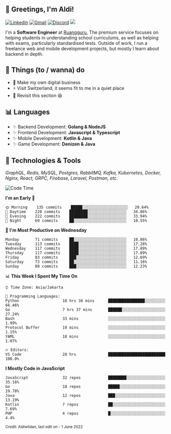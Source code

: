<!-- Greetings -->
## 👋 Greetings, I'm Aldi!

<!-- Social Media -->
[![Linkedin](https://img.shields.io/badge/-aldiwildan-blue?style=flat&logo=Linkedin&logoColor=white)](https://www.linkedin.com/in/aldiwildan/)
[![Gmail](https://img.shields.io/badge/-aldiwild77@gmail.com-c14438?style=flat&logo=Gmail&logoColor=white)](mailto:aldiwild77@gmail.com)
[![Discord](https://img.shields.io/badge/-Chroma-5663F7?style=flat&logo=Discord&logoColor=white)](https://discord.gg/BUxraQ8)
![](https://komarev.com/ghpvc/?username=aldiwildan77&label=Visitor&color=2bbc8a)

<!-- Introduction -->
I'm a **Software Engineer** at [Ruangguru](https://ruangguru.com), The premium service focuses on helping students in understanding school curriculums, as well as helping with exams, particularly standardised tests. Outside of work, I run a freelance web and mobile development projects, but mostly I learn about backend in depth.

## 📃 Things (to / wanna) do
- 🐝 Make my own digital business
- ⚡ Visit Switzerland, it seems fit to me in a quiet place
- 🌱 Revisit this section 😆

## 📊 Languages
- ✨ Backend Development: **Golang & NodeJS**
- ✨ Frontend Development: **Javascript & Typescript**
- ✨ Mobile Development: **Kotlin & Java**
- ✨ Game Development: **Denizen & Java**

## 🔧 Technologies & Tools
*GraphQL, Redis, MySQL, Postgres, RabbitMQ, Kafka, Kubernetes, Docker, Nginx, React, GRPC, Firebase, Laravel, Postman, etc.*

<!--START_SECTION:waka-->
![Code Time](http://img.shields.io/badge/Code%20Time-982%20hrs%2022%20mins-blue)

**I'm an Early 🐤** 

```text
🌞 Morning    135 commits    █████░░░░░░░░░░░░░░░░░░░░   20.64% 
🌆 Daytime    228 commits    ████████░░░░░░░░░░░░░░░░░   34.86% 
🌃 Evening    222 commits    ████████░░░░░░░░░░░░░░░░░   33.94% 
🌙 Night      69 commits     ██░░░░░░░░░░░░░░░░░░░░░░░   10.55%

```
📅 **I'm Most Productive on Wednesday** 

```text
Monday       71 commits     ██░░░░░░░░░░░░░░░░░░░░░░░   10.86% 
Tuesday      113 commits    ████░░░░░░░░░░░░░░░░░░░░░   17.28% 
Wednesday    117 commits    ████░░░░░░░░░░░░░░░░░░░░░   17.89% 
Thursday     117 commits    ████░░░░░░░░░░░░░░░░░░░░░   17.89% 
Friday       83 commits     ███░░░░░░░░░░░░░░░░░░░░░░   12.69% 
Saturday     73 commits     ██░░░░░░░░░░░░░░░░░░░░░░░   11.16% 
Sunday       80 commits     ███░░░░░░░░░░░░░░░░░░░░░░   12.23%

```


📊 **This Week I Spent My Time On** 

```text
⌚︎ Time Zone: Asia/Jakarta

💬 Programming Languages: 
Python                   18 hrs 36 mins      ████████████████░░░░░░░░░   66.46% 
Go                       7 hrs 37 mins       ██████░░░░░░░░░░░░░░░░░░░   27.24% 
Bash                     33 mins             ░░░░░░░░░░░░░░░░░░░░░░░░░   1.99% 
Protocol Buffer          19 mins             ░░░░░░░░░░░░░░░░░░░░░░░░░   1.15% 
YAML                     18 mins             ░░░░░░░░░░░░░░░░░░░░░░░░░   1.07%

🔥 Editors: 
VS Code                  28 hrs              █████████████████████████   100.0%

```

**I Mostly Code in JavaScript** 

```text
JavaScript               32 repos            ████████░░░░░░░░░░░░░░░░░   35.16% 
Go                       18 repos            █████░░░░░░░░░░░░░░░░░░░░   19.78% 
Java                     12 repos            ███░░░░░░░░░░░░░░░░░░░░░░   13.19% 
Kotlin                   7 repos             ██░░░░░░░░░░░░░░░░░░░░░░░   7.69% 
PHP                      4 repos             █░░░░░░░░░░░░░░░░░░░░░░░░   4.4%

```



<!--END_SECTION:waka-->

<sub>Credit: Aldiwildan, last edit on - 1 June 2022</sub>
